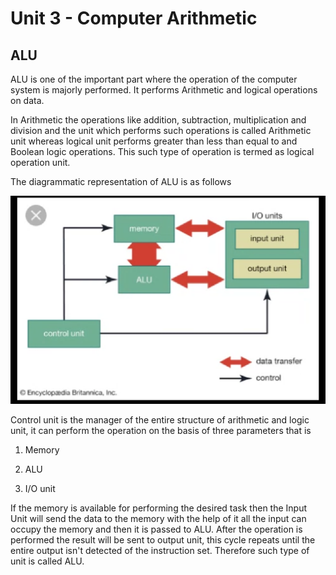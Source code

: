 # Unit 3 - Computer Arithmetic

## ALU 
ALU is one of the important part where the operation of the computer system is majorly performed. It performs Arithmetic and logical operations on data. 

In Arithmetic the operations like addition, subtraction, multiplication and division and the unit which performs such operations is called Arithmetic unit whereas logical unit performs greater than less than equal to and Boolean logic operations. This such type of operation is termed as logical operation unit.

The diagrammatic representation of ALU is as follows

![ALU](assets/alu.png)

Control unit is the manager of the entire structure of arithmetic and logic unit, it can perform the operation on the basis of three parameters that is

1) Memory

2) ALU

3) I/O unit

If the memory is available for performing the desired task then the Input Unit will send the data to the memory with the help of it all the input can occupy the memory and then it is passed to ALU. After the operation is performed the result will be sent to output unit, this cycle repeats until the entire output isn't detected of the instruction set. Therefore such type of unit is called ALU. 
